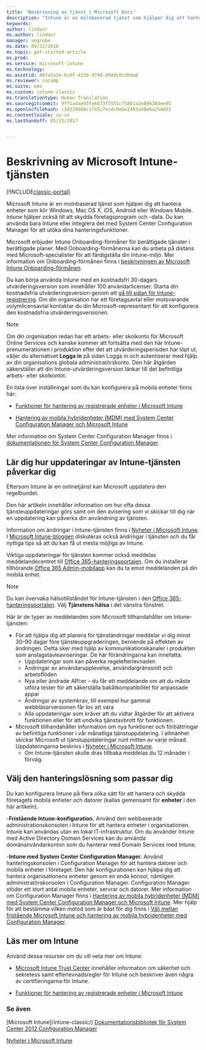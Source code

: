 ```yaml
---
title: "Beskrivning av tjänst | Microsoft Docs"
description: "Intune är en molnbaserad tjänst som hjälper dig att hantera Windows-, iOS-, Mac OS X-, Android- och Windows Mobile-enheter."
keywords: 
author: lindavr
ms.author: lindavr
manager: angrobe
ms.date: 09/22/2016
ms.topic: get-started-article
ms.prod: 
ms.service: microsoft-intune
ms.technology: 
ms.assetid: 40fa5a2e-6c0f-4150-9740-d5ddc0cdbda0
ms.reviewer: cacamp
ms.suite: ems
ms.custom: intune-classic
ms.translationtype: Human Translation
ms.sourcegitcommit: 9ff1adae93fe6873f5551cf58b1a2e89638dee85
ms.openlocfilehash: c302189d8c1f45c7ecdc0ebe2493a48e6a254d53
ms.contentlocale: sv-se
ms.lasthandoff: 05/23/2017


---
```


# <a name="microsoft-intune-service-description"></a>Beskrivning av Microsoft Intune-tjänsten

[!INCLUDE[classic-portal](../includes/classic-portal.md)]

Microsoft Intune är en molnbaserad tjänst som hjälper dig att hantera enheter som kör Windows, Mac OS X, iOS, Android eller Windows Mobile. Intune hjälper också till att skydda företagsprogram och -data. Du kan använda bara Intune eller integrera det med System Center Configuration Manager för att utöka dina hanteringsfunktioner.

Microsoft erbjuder Intune Onboarding-förmåner för berättigade tjänster i berättigade planer. Med Onboarding-förmånerna kan du arbeta på distans med Microsoft-specialister för att färdigställa din Intune-miljö. Mer information om Onboarding-förmånen finns i [beskrivningen av Microsoft Intune Onboarding-förmånen](http://go.microsoft.com/fwlink/?LinkId=619281).

Du kan börja använda Intune med en kostnadsfri 30-dagars utvärderingsversion som innehåller 100 användarlicenser. Starta din kostnadsfria utvärderingsversion genom att [gå till sidan för Intune-registrering](https://www.microsoft.com/server-cloud/products/microsoft-intune/). Om din organisation har ett företagsavtal eller motsvarande volymlicensavtal kontaktar du din Microsoft-representant för att konfigurera den kostnadsfria utvärderingsversionen.

> [!NOTE]
> Om din organisation redan har ett arbets- eller skolkonto för Microsoft Online Services och kanske kommer att fortsätta med den här Intune-prenumerationen i produktion efter det att utvärderingsperioden har löpt ut, väljer du alternativet **Logga in** på sidan Logga in och autentiserar med hjälp av din organisations globala administratörskonto. Den här åtgärden säkerställer att din Intune-utvärderingsversion länkar till det befintliga arbets- eller skolkontot.

En lista över inställningar som du kan konfigurera på mobila enheter finns här:

-   [Funktioner för hantering av registrerade enheter i Microsoft Intune](/intune-classic/get-started/mobile-device-management-capabilities-in-microsoft-intune)

-   [Hantering av mobila hybridenheter (MDM) med System Center Configuration Manager och Microsoft Intune](https://technet.microsoft.com/library/mt627883.aspx)

Mer information om System Center Configuration Manager finns i [dokumentationen för System Center Configuration Manager](https://technet.microsoft.com/library/mt346023.aspx).

## <a name="learn-how-intune-service-updates-affect-you"></a>Lär dig hur uppdateringar av Intune-tjänsten påverkar dig
Eftersom Intune är en onlinetjänst kan Microsoft uppdatera den regelbundet.

Den här artikeln innehåller information om hur ofta dessa tjänsteuppdateringar görs samt om den avisering som vi skickar till dig när en uppdatering kan påverka din användning av tjänsten.

Information om ändringar i Intune-tjänsten finns i [Nyheter i Microsoft Intune](/intune-classic/deploy-use/whats-new-in-microsoft-intune). I [Microsoft Intune-bloggen](http://blogs.technet.com/b/microsoftintune/) diskuteras också ändringar i tjänsten och du får nyttiga tips så att du kan få ut mesta möjliga av Intune.

Viktiga uppdateringar för tjänsten kommer också meddelas meddelandecentret till [Office 365-hanteringsportalen](https://portal.office.com/Admin/Default.aspx). Om du installerar tillhörande [Office 365 Admin-mobilapp](https://support.office.com/article/Office-365-Admin-Mobile-App-e16f6421-2a1a-4142-bf9d-9846600a060a) kan du ta emot meddelanden på din mobila enhet.

> [!NOTE]
> Du kan övervaka hälsotillståndet för Intune-tjänsten i den [Office 365-hanteringsportalen](https://portal.office.com/Admin/Default.aspx). Välj **Tjänstens hälsa** i det vänstra fönstret.  

Här är de typer av meddelanden som Microsoft tillhandahåller om Intune-tjänsten:
-   För att hjälpa dig att planera för tjänständringar meddelar vi dig minst 30–90 dagar före tjänsteuppgraderingen, beroende på effekten av ändringen. Detta sker med hjälp av kommunikationskanaler i produkten som anslagstavleaviseringar. De här förändringarna kan innefatta:
    * Uppdateringar som kan påverka regelefterlevnaden
    * Ändringar av användarupplevelse, användargränssnitt och arbetsflöden
    * Nya eller ändrade API:er – du får ett meddelande om att du måste utföra tester för att säkerställa bakåtkompatibilitet för anpassade appar
    * Ändringar av systemkrav, till exempel hur gammal webbläsarversionen får lov att vara
    * Alla uppdateringar som kräver att du vidtar åtgärder för att aktivera funktionen eller för att undvika tjänstavbrott för funktionen.
-   Microsoft tillhandahåller information om nya funktioner och förbättringar av befintliga funktioner i vår månatliga tjänstuppdatering. I allmänhet skickar Microsoft ut tjänstuppdateringar runt mitten av varje månad. Uppdateringarna beskrivs i [Nyheter i Microsoft Intune](/intune-classic/deploy-use/whats-new-in-microsoft-intune).
    -   Om Intune-tjänsten skulle dras tillbaka meddelas du 12 månader i förväg.

## <a name="choose-the-management-solution-thats-right-for-you"></a>Välj den hanteringslösning som passar dig
Du kan konfigurera Intune på flera olika sätt för att hantera och skydda företagets mobila enheter och datorer (kallas gemensamt för **enheter** i den här artikeln).

-**Fristående Intune-konfiguration.** Använd den webbaserade administrationskonsolen i Intune för att hantera enheter i organisationen. Intune kan användas utan en lokal IT-infrastruktur. Om du använder Intune med Active Directory Domain Services kan du använda domänanvändarkonton som du hanterar med Domain Services med Intune.

-**Intune med System Center Configuration Manager.** Använd hanteringskonsolen i Configuration Manager för att hantera datorer och mobila enheter i företaget. Den här konfigurationen kan hjälpa dig att hantera organisationens enheter genom en enda konsol, nämligen administratörskonsolen i Configuration Manager. Configuration Manager stöder ett stort antal mobila enheter, servrar och datorer. Mer information om Configuration Manager finns i [Hantering av mobila hybridenheter (MDM) med System Center Configuration Manager och Microsoft Intune](https://technet.microsoft.com/library/mt627883.aspx). Mer hjälp för att bestämma vilken metod som är bäst för dig finns i [Välj mellan fristående Microsoft Intune och hantering av mobila hybridenheter med Configuration Manager](https://technet.microsoft.com/library/mt706478.aspx).


## <a name="learn-more-about-intune"></a>Läs mer om Intune
Använd dessa resurser om du vill veta mer om Intune:

- [Microsoft Intune Trust Center](https://www.microsoft.com/server-cloud/products/intune-trust-center/) innehåller information om säkerhet och sekretess samt efterlevnadsregler för Intune och beskriver även några av certifieringarna för Intune.

- [Funktioner för hantering av registrerade enheter i Microsoft Intune](/intune-classic/get-started/mobile-device-management-capabilities-in-microsoft-intune)

### <a name="see-also"></a>Se även
[Microsoft Intune]/intune-classic/) [Dokumentationsbibliotek för System Center 2012 Configuration Manager](https://technet.microsoft.com/library/gg682041.aspx)

[Nyheter i Microsoft Intune](/intune-classic/deploy-use/whats-new-in-microsoft-intune)

